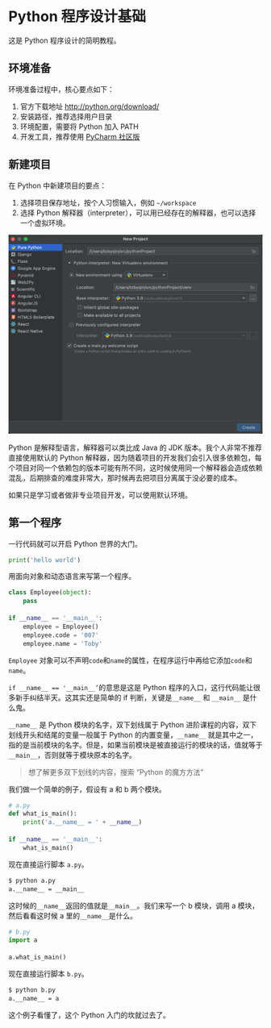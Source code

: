 # Python 程序设计基础

这是 Python 程序设计的简明教程。

## 环境准备

环境准备过程中，核心要点如下：

1. 官方下载地址 http://python.org/download/
2. 安装路径，推荐选择用户目录
3. 环境配置，需要将 Python 加入 PATH
4. 开发工具，推荐使用 [PyCharm 社区版](https://www.jetbrains.com/pycharm/)

## 新建项目

在 Python 中新建项目的要点：

1. 选择项目保存地址，按个人习惯输入，例如 `~/workspace`
2. 选择 Python 解释器（interpreter），可以用已经存在的解释器，也可以选择一个虚拟环境。

![image-20210807100110615](images/image-20210807100110615.png)

Python 是解释型语言，解释器可以类比成 Java 的 JDK 版本。我个人非常不推荐直接使用默认的 Python 解释器，因为随着项目的开发我们会引入很多依赖包，每个项目对同一个依赖包的版本可能有所不同，这时候使用同一个解释器会造成依赖混乱，后期排查的难度非常大，那时候再去把项目分离属于没必要的成本。

如果只是学习或者做非专业项目开发，可以使用默认环境。

## 第一个程序

一行代码就可以开启 Python 世界的大门。

```python
print('hello world')
```

用面向对象和动态语言来写第一个程序。

```python
class Employee(object):
    pass

if __name__ == '__main__':
    employee = Employee()
    employee.code = '007'
    employee.name = 'Toby'
```

`Employee` 对象可以不声明`code`和`name`的属性，在程序运行中再给它添加`code`和`name`。

`if __name__ == '__main__’`的意思是这是 Python 程序的入口，这行代码能让很多新手纠结半天。这其实还是简单的 if 判断，关键是`__name__` 和 `__main__` 是什么鬼。

`__name__` 是 Python 模块的名字，双下划线属于 Python 进阶课程的内容，双下划线开头和结尾的变量一般属于 Python 的内置变量，`__name__` 就是其中之一，指的是当前模块的名字。但是，如果当前模块是被直接运行的模块的话，值就等于 `__main__`，否则就等于模块原本的名字。

> 想了解更多双下划线的内容，搜索 “Python 的魔方方法”

我们做一个简单的例子，假设有 a 和 b 两个模块。

```python
# a.py
def what_is_main():
    print('a.__name__ = ' + __name__)

if __name__ == '__main__':
    what_is_main()
```

现在直接运行脚本 `a.py`。

```bash
$ python a.py
a.__name__ = __main__
```

这时候的`__name__`返回的值就是`__main__`。我们来写一个 b 模块，调用 a 模块，然后看看这时候 a 里的`__name__`是什么。

```python
# b.py
import a

a.what_is_main()
```

现在直接运行脚本 `b.py`。

```bash
$ python b.py
a.__name__ = a
```

这个例子看懂了，这个 Python 入门的坎就过去了。
